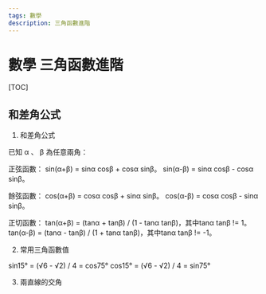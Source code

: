 ```yaml
---
tags: 數學
description: 三角函數進階
---
```


# 數學 三角函數進階

[TOC]

## 和差角公式

1. 和差角公式

已知 α 、 β 為任意兩角：

正弦函數：
sin(α+β) = sinα cosβ + cosα sinβ。
sin(α-β) = sinα cosβ - cosα sinβ。

餘弦函數：
cos(α+β) = cosα cosβ + sinα sinβ。
cos(α-β) = cosα cosβ - sinα sinβ。

正切函數：
tan(α+β) = (tanα + tanβ) / (1 - tanα tanβ)，其中tanα tanβ != 1。
tan(α-β) = (tanα - tanβ) / (1 + tanα tanβ)，其中tanα tanβ != -1。

2. 常用三角函數值

sin15° = (√6 - √2) / 4 = cos75°
cos15° = (√6 - √2) / 4 = sin75°

3. 兩直線的交角



##